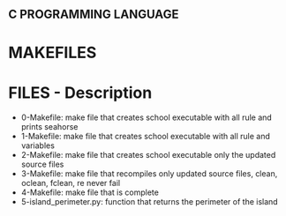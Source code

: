 ## C PROGRAMMING LANGUAGE

# MAKEFILES

# FILES - Description

* 0-Makefile: make file that creates school executable with all rule and prints seahorse
* 1-Makefile: make file that creates school executable with all rule and variables
* 2-Makefile: make file that creates school executable only the updated source files
* 3-Makefile: make file that recompiles only updated source files, clean, oclean, fclean, re never fail
* 4-Makefile: make file that is complete
* 5-island_perimeter.py: function that returns the perimeter of the island
